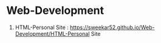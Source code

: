 # Web-Development

1. HTML-Personal Site : https://sweekar52.github.io/Web-Development/HTML-Personal Site
